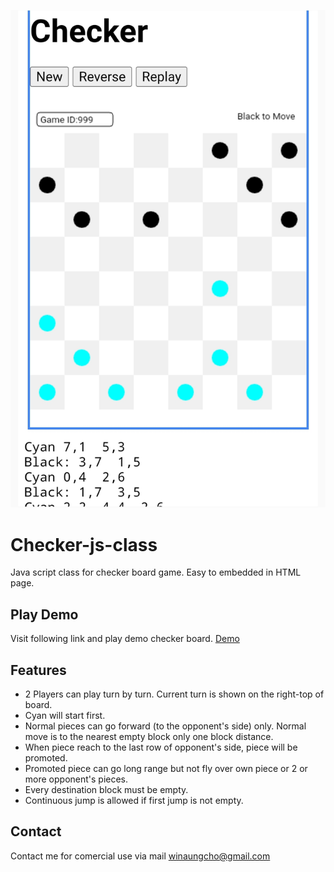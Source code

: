 ![Checker-js-class](checker.jpg)
# Checker-js-class
Java script class for checker board game. Easy to embedded in HTML page.

## Play Demo
Visit following link and play demo checker board.
[Demo](https://structsoftlab.com/Game/checker)

## Features
- 2 Players can play turn by turn. Current turn is shown on the right-top of board.
- Cyan will start first.
- Normal pieces can go forward (to the opponent's side) only. Normal move is to the nearest empty block only one block distance.
- When piece reach to the last row of opponent's side, piece will be promoted.
- Promoted piece can go long range but not fly over own piece or 2 or more opponent's pieces.
- Every destination block must be empty.
- Continuous jump is allowed if first jump is not empty.

## Contact
Contact me for comercial use via mail winaungcho@gmail.com

